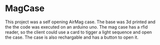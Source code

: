 # MagCase

This project was a self opening AirMag case. The base was 3d printed and the the code was executed on an arduino uno. The mag case has a rfid reader, so the client could use a card to tigger a light sequence and open the case. The case is also rechargable and has a button to open it.
